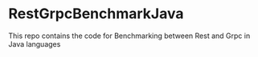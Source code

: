 # RestGrpcBenchmarkJava
This repo contains the code for Benchmarking between Rest and Grpc in Java languages
